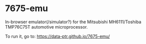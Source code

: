 # 7675-emu

In-browser emulator(/simulator?) for the Mitsubishi MH6111/Toshiba TMP76C75T automotive microprocessor.

To run it, go to: https://data-ptr.github.io/7675-emu/
